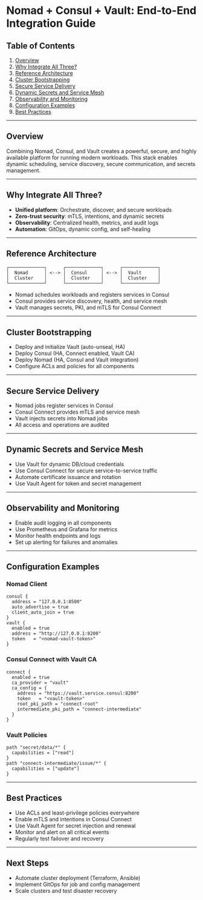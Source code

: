 # Nomad + Consul + Vault: End-to-End Integration Guide

## Table of Contents
1. [Overview](#overview)
2. [Why Integrate All Three?](#why-integrate-all-three)
3. [Reference Architecture](#reference-architecture)
4. [Cluster Bootstrapping](#cluster-bootstrapping)
5. [Secure Service Delivery](#secure-service-delivery)
6. [Dynamic Secrets and Service Mesh](#dynamic-secrets-and-service-mesh)
7. [Observability and Monitoring](#observability-and-monitoring)
8. [Configuration Examples](#configuration-examples)
9. [Best Practices](#best-practices)

---

## Overview

Combining Nomad, Consul, and Vault creates a powerful, secure, and highly available platform for running modern workloads. This stack enables dynamic scheduling, service discovery, secure communication, and secrets management.

---

## Why Integrate All Three?
- **Unified platform**: Orchestrate, discover, and secure workloads
- **Zero-trust security**: mTLS, intentions, and dynamic secrets
- **Observability**: Centralized health, metrics, and audit logs
- **Automation**: GitOps, dynamic config, and self-healing

---

## Reference Architecture
```
┌─────────────┐      ┌─────────────┐      ┌─────────────┐
│  Nomad      │ <--> │  Consul     │ <--> │  Vault      │
│  Cluster    │      │  Cluster    │      │  Cluster    │
└─────────────┘      └─────────────┘      └─────────────┘
```
- Nomad schedules workloads and registers services in Consul
- Consul provides service discovery, health, and service mesh
- Vault manages secrets, PKI, and mTLS for Consul Connect

---

## Cluster Bootstrapping
- Deploy and initialize Vault (auto-unseal, HA)
- Deploy Consul (HA, Connect enabled, Vault CA)
- Deploy Nomad (HA, Consul and Vault integration)
- Configure ACLs and policies for all components

---

## Secure Service Delivery
- Nomad jobs register services in Consul
- Consul Connect provides mTLS and service mesh
- Vault injects secrets into Nomad jobs
- All access and operations are audited

---

## Dynamic Secrets and Service Mesh
- Use Vault for dynamic DB/cloud credentials
- Use Consul Connect for secure service-to-service traffic
- Automate certificate issuance and rotation
- Use Vault Agent for token and secret management

---

## Observability and Monitoring
- Enable audit logging in all components
- Use Prometheus and Grafana for metrics
- Monitor health endpoints and logs
- Set up alerting for failures and anomalies

---

## Configuration Examples

### Nomad Client
```hcl
consul {
  address = "127.0.0.1:8500"
  auto_advertise = true
  client_auto_join = true
}
vault {
  enabled = true
  address = "http://127.0.0.1:8200"
  token   = "<nomad-vault-token>"
}
```

### Consul Connect with Vault CA
```hcl
connect {
  enabled = true
  ca_provider = "vault"
  ca_config = {
    address = "https://vault.service.consul:8200"
    token   = "<vault-token>"
    root_pki_path = "connect-root"
    intermediate_pki_path = "connect-intermediate"
  }
}
```

### Vault Policies
```hcl
path "secret/data/*" {
  capabilities = ["read"]
}
path "connect-intermediate/issue/*" {
  capabilities = ["update"]
}
```

---

## Best Practices
- Use ACLs and least-privilege policies everywhere
- Enable mTLS and intentions in Consul Connect
- Use Vault Agent for secret injection and renewal
- Monitor and alert on all critical events
- Regularly test failover and recovery

---

## Next Steps
- Automate cluster deployment (Terraform, Ansible)
- Implement GitOps for job and config management
- Scale clusters and test disaster recovery 